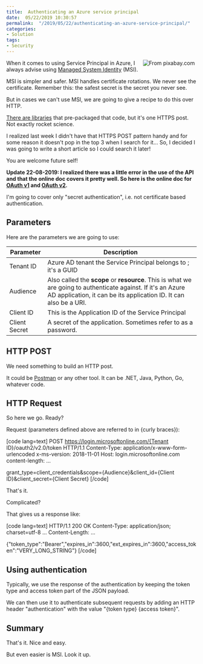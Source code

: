 ```yaml
---
title:  Authenticating an Azure service principal
date:  05/22/2019 10:30:57
permalink:  "/2019/05/22/authenticating-an-azure-service-principal/"
categories:
- Solution
tags:
- Security
---
```

<a href="https://pixabay.com/illustrations/security-safety-concept-eyes-1163108/"><img style="float:right;padding-right:5px;" title="From pixabay.com" src="https://vincentlauzon.files.wordpress.com/2019/05/security-1163108_640-e1557521297427.jpg" /></a>

When it comes to using Service Principal in Azure, I always advise using <a href="https://docs.microsoft.com/en-us/azure/active-directory/managed-identities-azure-resources/overview">Managed System Identity</a> (MSI).

MSI is simpler and safer.  MSI handles certificate rotations.  We never see the certificate.  Remember this:  the safest secret is the secret you never see.

But in cases we can't use MSI, we are going to give a recipe to do this over HTTP.

<a href="https://docs.microsoft.com/en-us/azure/active-directory/develop/active-directory-authentication-libraries">There are libraries</a> that pre-packaged that code, but it's one HTTPS post.  Not exactly rocket science.

I realized last week I didn't have that HTTPS POST pattern handy and for some reason it doesn't pop in the top 3 when I search for it...  So, I decided I was going to write a short article so I could search it later!

You are welcome future self!

<strong>Update 22-08-2019:  I realized there was a little error in the use of the API and that the online doc covers it pretty well.  So here is the online doc for <a href="https://docs.microsoft.com/en-us/azure/active-directory/develop/v1-oauth2-client-creds-grant-flow">OAuth v1</a> and <a href="https://docs.microsoft.com/en-us/azure/active-directory/develop/v2-oauth2-client-creds-grant-flow">OAuth v2</a>.</strong>

I'm going to cover only "secret authentication", i.e. not certificate based authentication.

<h2>Parameters</h2>

Here are the parameters we are going to use:

<table>
<thead>
<tr>
  <th>Parameter</th>
  <th>Description</th>
</tr>
</thead>
<tbody>
<tr>
  <td>Tenant ID</td>
  <td>Azure AD tenant the Service Principal belongs to ; it's a GUID</td>
</tr>
<tr>
  <td>Audience</td>
  <td>Also called the <strong>scope</strong> or <strong>resource</strong>.  This is what we are going to authenticate against.  If it's an Azure AD application, it can be its application ID.  It can also be a URI.</td>
</tr>
<tr>
  <td>Client ID</td>
  <td>This is the Application ID of the Service Principal</td>
</tr>
<tr>
  <td>Client Secret</td>
  <td>A secret of the application.  Sometimes refer to as a password.</td>
</tr>
</tbody>
</table>

<h2>HTTP POST</h2>

We need something to build an HTTP post.

It could be <a href="https://www.getpostman.com/">Postman</a> or any other tool.  It can be .NET, Java, Python, Go, whatever code.

<h2>HTTP Request</h2>

So here we go.  Ready?

Request (parameters defined above are referred to in {curly braces}):

[code lang=text]
POST https://login.microsoftonline.com/{Tenant ID}/oauth2/v2.0/token HTTP/1.1
Content-Type: application/x-www-form-urlencoded
x-ms-version: 2018-11-01
Host: login.microsoftonline.com
content-length: ...

grant_type=client_credentials&amp;scope={Audience}&amp;client_id={Client ID}&amp;client_secret={Client Secret}
[/code]

That's it.

Complicated?

That gives us a response like:

[code lang=text]
HTTP/1.1 200 OK
Content-Type: application/json; charset=utf-8
...
Content-Length: ...

{&quot;token_type&quot;:&quot;Bearer&quot;,&quot;expires_in&quot;:3600,&quot;ext_expires_in&quot;:3600,&quot;access_token&quot;:&quot;VERY_LONG_STRING&quot;}
[/code]

<h2>Using authentication</h2>

Typically, we use the response of the authentication by keeping the token type and access token part of the JSON payload.

We can then use it to authenticate subsequent requests by adding an HTTP header "authentication" with the value "{token type} {access token}".

<h2>Summary</h2>

That's it.  Nice and easy.

But even easier is MSI.  Look it up.